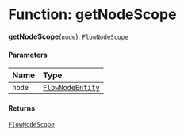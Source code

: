 # Function: getNodeScope

**getNodeScope**(`node`): [`FlowNodeScope`](/auto-docs/free-layout-editor/interfaces/FlowNodeScope.md)

#### Parameters

| Name | Type |
| :------ | :------ |
| `node` | [`FlowNodeEntity`](/auto-docs/free-layout-editor/classes/FlowNodeEntity-1.md) |

#### Returns

[`FlowNodeScope`](/auto-docs/free-layout-editor/interfaces/FlowNodeScope.md)
